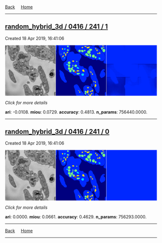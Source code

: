 
[Back](..)&nbsp;&nbsp;&nbsp;&nbsp;&nbsp;[Home](https://leapmanlab.github.io/snapshots)

---

<div class="summary"><a href="1"><h2>random_hybrid_3d / 0416 / 241 / 1</h2></a><p>Created 18 Apr 2019, 16:41:06
</p><a href="1"><img src="1/media/summary.png" align="center"></a><p>
<i>Click for more details</i>
</p></div>

**ari**: -0.0108. **miou**: 0.0729. **accuracy**: 0.4813. **n_params**: 756440.0000. 

---

<div class="summary"><a href="0"><h2>random_hybrid_3d / 0416 / 241 / 0</h2></a><p>Created 18 Apr 2019, 16:41:06
</p><a href="0"><img src="0/media/summary.png" align="center"></a><p>
<i>Click for more details</i>
</p></div>

**ari**: 0.0000. **miou**: 0.0661. **accuracy**: 0.4629. **n_params**: 756293.0000. 

---

[Back](..)&nbsp;&nbsp;&nbsp;&nbsp;&nbsp;[Home](https://leapmanlab.github.io/snapshots)

---